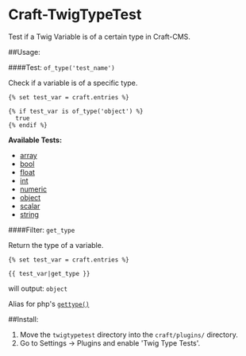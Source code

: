 Craft-TwigTypeTest
==================

Test if a Twig Variable is of a certain type in Craft-CMS.


##Usage:

####Test: ```of_type('test_name')```

Check if a variable is of a specific type.

```twig
{% set test_var = craft.entries %}

{% if test_var is of_type('object') %}
  true
{% endif %}
```

**Available Tests:**

 - [array](http://php.net/manual/en/function.is-array.php)
 - [bool](http://php.net/manual/en/function.is-bool.php)
 - [float](http://php.net/manual/en/function.is-float.php)
 - [int](http://php.net/manual/en/function.is-int.php)
 - [numeric](http://php.net/manual/en/function.is-numeric.php)
 - [object](http://php.net/manual/en/function.is-object.php)
 - [scalar](http://php.net/manual/en/function.is-scalar.php)
 - [string](http://php.net/manual/en/function.is-string.php)


####Filter: ```get_type```

Return the type of a variable.

```twig
{% set test_var = craft.entries %}

{{ test_var|get_type }}
```
will output:
``` object ```

Alias for php's [``` gettype() ```](http://php.net/manual/en/function.gettype.php)

##Install:

1. Move the `twigtypetest` directory into the `craft/plugins/` directory.
2. Go to Settings -> Plugins and enable 'Twig Type Tests'.
